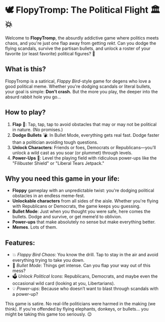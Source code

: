 
# 🕊️ FlopyTromp: The Political Flight 🏛️💥

Welcome to **FlopyTromp**, the absurdly addictive game where politics meets chaos, and you're just one flap away from getting *rekt*. Can you dodge the flying scandals, survive the partisan bullets, and unlock a roster of your favorite (or least favorite) political figures? 🤔

## What is this?

FlopyTromp is a satirical, *Flappy Bird*-style game for degens who love a good political meme. Whether you're dodging scandals or literal bullets, your goal is simple: **Don’t crash.** But the more you play, the deeper into the absurd rabbit hole you go...

## How to play?
1. **Flap** 🦅: Tap, tap, tap to avoid obstacles that may or may not be political in nature. (No promises.)
2. **Dodge Bullets** 💣: In Bullet Mode, everything gets real fast. Dodge faster than a politician avoiding tough questions.
3. **Unlock Characters**: Friends or foes, Democrats or Republicans—you’ll unlock a wild cast as you soar (or plummet) through levels.
4. **Power-Ups** 🚀: Level the playing field with ridiculous power-ups like the "Filibuster Shield" or "Liberal Tears Jetpack."

## Why you need this game in your life:

- **Floppy** gameplay with an unpredictable twist: you're dodging political obstacles in an endless meme-fest.
- **Unlockable characters** from all sides of the aisle. Whether you're flying with Republicans or Democrats, the game keeps you guessing.
- **Bullet Mode**: Just when you thought you were safe, here comes the bullets. Dodge and survive, or get meme’d to oblivion.
- **Power-ups** that make absolutely no sense but make everything better.
- **Memes**. Lots of them.

## Features:

- 💥 *Flappy Bird Chaos*: You know the drill. Tap to stay in the air and avoid everything trying to take you down.
- 🔫 *Bullet Mode*: Things get intense. Can you flap your way out of this mess?
- 🗳️ *Unlock Political Icons*: Republicans, Democrats, and maybe even the occasional wild card (looking at you, Libertarians).
- 💡 *Power-ups*: Because who doesn’t want to blast through scandals with a power-up?


This game is satire. No real-life politicians were harmed in the making (we think). If you're offended by flying elephants, donkeys, or bullets... you might be taking this game too seriously. 😉

